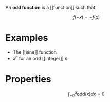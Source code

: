 An **odd function** is a [[function]] such that

$$
f(-x) = -f(x)
$$


# Examples

* The [[sine]] function
* $x^n$ for an odd [[integer]] $n$.

# Properties

$$
\int_{-a}^a \mathsf{odd}(x) \dd{x} = 0
$$